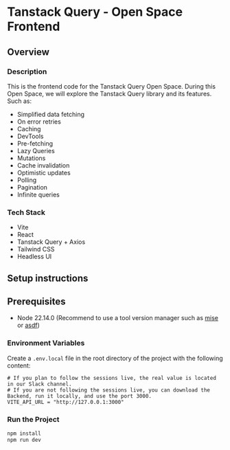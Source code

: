 # Tanstack Query - Open Space Frontend

## Overview

### Description

This is the frontend code for the Tanstack Query Open Space.
During this Open Space, we will explore the Tanstack Query library and its features.
Such as:

- Simplified data fetching
- On error retries
- Caching
- DevTools
- Pre-fetching
- Lazy Queries
- Mutations
- Cache invalidation
- Optimistic updates
- Polling
- Pagination
- Infinite queries

### Tech Stack

- Vite
- React
- Tanstack Query + Axios
- Tailwind CSS
- Headless UI

## Setup instructions

## Prerequisites

- Node 22.14.0 (Recommend to use a tool version manager such as [mise](https://github.com/antfu/mise) or [asdf](https://asdf-vm.com/))

### Environment Variables

Create a `.env.local` file in the root directory of the project with the following content:

```env
# If you plan to follow the sessions live, the real value is located in our Slack channel.
# If you are not following the sessions live, you can download the Backend, run it locally, and use the port 3000.
VITE_API_URL = "http://127.0.0.1:3000"
```

### Run the Project

```bash
npm install
npm run dev
```
